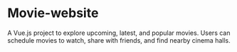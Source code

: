 # Movie-website
 A Vue.js project to explore upcoming, latest, and popular movies. Users can schedule movies to watch, share with friends, and find nearby cinema halls.
